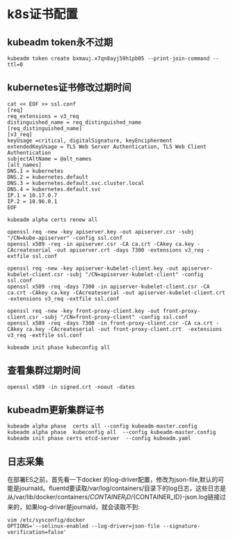 # k8s证书配置

## kubeadm token永不过期
```
kubeadm token create bxmauj.x7qn8ayj59h1pb05 --print-join-command --ttl=0
```
## kubernetes证书修改过期时间

```
cat << EOF >> ssl.conf
[req]
req_extensions = v3_req
distinguished_name = req_distinguished_name
[req_distinguished_name]
[v3_req]
keyUsage =critical, digitalSignature, keyEncipherment
extendedKeyUsage = TLS Web Server Authentication, TLS Web Client Authentication
subjectAltName = @alt_names
[alt_names]
DNS.1 = kubernetes
DNS.2 = kubernetes.default
DNS.3 = kubernetes.default.svc.cluster.local
DNS.4 = kubernetes.default.svc
IP.1 = 10.17.0.7
IP.2 = 10.96.0.1
EOF
```
```
kubeadm alpha certs renew all
```
```
openssl req -new -key apiserver.key -out apiserver.csr -subj "/CN=kube-apiserver" -config ssl.conf
openssl x509 -req -in apiserver.csr -CA ca.crt -CAkey ca.key -CAcreateserial -out apiserver.crt -days 7300 -extensions v3_req -extfile ssl.conf

openssl req -new -key apiserver-kubelet-client.key -out apiserver-kubelet-client.csr -subj "/CN=apiserver-kubelet-client" -config ssl.conf
openssl x509 -req -days 7300 -in apiserver-kubelet-client.csr -CA ca.crt -CAkey ca.key -CAcreateserial -out apiserver-kubelet-client.crt  -extensions v3_req -extfile ssl.conf

openssl req -new -key front-proxy-client.key -out front-proxy-client.csr -subj "/CN=front-proxy-client" -config ssl.conf
openssl x509 -req -days 7300 -in front-proxy-client.csr -CA ca.crt -CAkey ca.key -CAcreateserial -out front-proxy-client.crt  -extensions v3_req -extfile ssl.conf

kubeadm init phase kubeconfig all
```

## 查看集群过期时间
```
openssl x509 -in signed.crt -noout -dates
```
## kubeadm更新集群证书
```
kubeadm alpha phase  certs all --config kubeadm-master.config
kubeadm alpha phase  kubeconfig all  --config kubeadm-master.config
kubeadm init phase certs etcd-server  --config kubeadm.yaml
```
## 日志采集
在部署ES之前，首先看一下docker 的log-driver配置，修改为json-file,默认的可能是journald。fluentd要读取/var/log/containers/目录下的log日志，这些日志是从/var/lib/docker/containers/${CONTAINER_ID}/${CONTAINER_ID}-json.log链接过来的，如果log-driver是journald，就会读取不到:

```
vim /etc/sysconfig/docker
OPTIONS='--selinux-enabled --log-driver=json-file --signature-verification=false'
```